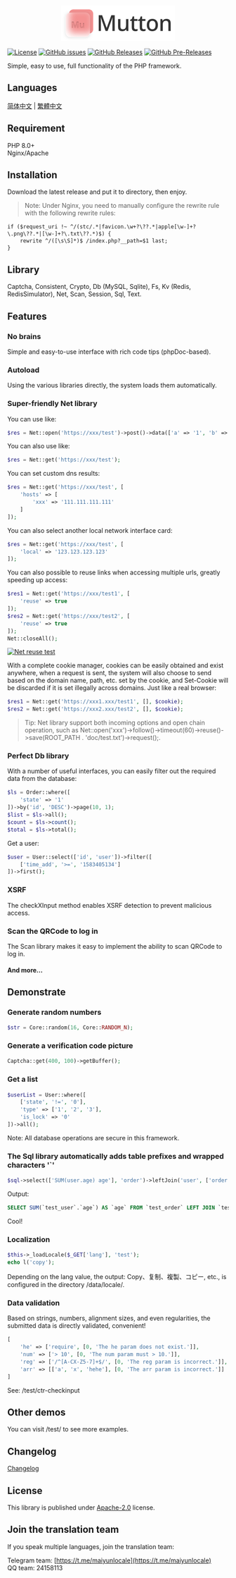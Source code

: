 <p align="center"><img src="doc/[2022-03-29]logo.png" width="260" height="80" alt="Mutton"></p>

[![License](https://img.shields.io/github/license/maiyun/Mutton.svg)](https://github.com/maiyun/Mutton/blob/master/LICENSE)
[![GitHub issues](https://img.shields.io/github/issues/maiyun/Mutton.svg)](https://github.com/maiyun/Mutton/issues)
[![GitHub Releases](https://img.shields.io/github/release/maiyun/Mutton.svg)](https://github.com/maiyun/Mutton/releases "Stable Release")
[![GitHub Pre-Releases](https://img.shields.io/github/release/maiyun/Mutton/all.svg)](https://github.com/maiyun/Mutton/releases "Pre-Release")

Simple, easy to use, full functionality of the PHP framework.

## Languages

[简体中文](doc/README.sc.md) | [繁體中文](doc/README.tc.md)

## Requirement

PHP 8.0+  
Nginx/Apache

## Installation

Download the latest release and put it to directory, then enjoy.

> Note: Under Nginx, you need to manually configure the rewrite rule with the following rewrite rules:

```
if ($request_uri !~ ^/(stc/.*|favicon.\w+?\??.*|apple[\w-]+?\.png\??.*|[\w-]+?\.txt\??.*)$) {
    rewrite ^/([\s\S]*)$ /index.php?__path=$1 last;
}
```

## Library

Captcha, Consistent, Crypto, Db (MySQL, Sqlite), Fs, Kv (Redis, RedisSimulator), Net, Scan, Session, Sql, Text.

## Features

### No brains

Simple and easy-to-use interface with rich code tips (phpDoc-based).

### Autoload

Using the various libraries directly, the system loads them automatically.

### Super-friendly Net library

You can use like:

```php
$res = Net::open('https://xxx/test')->post()->data(['a' => '1', 'b' => '2'])->request();
```

You can also use like:

```php
$res = Net::get('https://xxx/test');
```

You can set custom dns results:

```php
$res = Net::get('https://xxx/test', [
    'hosts' => [
        'xxx' => '111.111.111.111'
    ]
]);
```

You can also select another local network interface card:

```php
$res = Net::get('https://xxx/test', [
    'local' => '123.123.123.123'
]);
```

You can also possible to reuse links when accessing multiple urls, greatly speeding up access:

```php
$res1 = Net::get('https://xxx/test1', [
    'reuse' => true
]);
$res2 = Net::get('https://xxx/test2', [
    'reuse' => true
]);
Net::closeAll();
```

[![Net reuse test](doc/test-net-reuse.png)](doc/test-net-reuse.png)

With a complete cookie manager, cookies can be easily obtained and exist anywhere, when a request is sent, the system will also choose to send based on the domain name, path, etc. set by the cookie, and Set-Cookie will be discarded if it is set illegally across domains. Just like a real browser:

```php
$res1 = Net::get('https://xxx1.xxx/test1', [], $cookie);
$res2 = Net::get('https://xxx2.xxx/test2', [], $cookie);
```

> Tip: Net library support both incoming options and open chain operation, such as Net::open('xxx')->follow()->timeout(60)->reuse()->save(ROOT_PATH . 'doc/test.txt')->request();.

### Perfect Db library

With a number of useful interfaces, you can easily filter out the required data from the database:

```php
$ls = Order::where([
    'state' => '1'
])->by('id', 'DESC')->page(10, 1);
$list = $ls->all();
$count = $ls->count();
$total = $ls->total();
```

Get a user:

```php
$user = User::select(['id', 'user'])->filter([
    ['time_add', '>=', '1583405134']
])->first();
```

### XSRF

The checkXInput method enables XSRF detection to prevent malicious access.

### Scan the QRCode to log in

The Scan library makes it easy to implement the ability to scan QRCode to log in.

#### And more...

## Demonstrate

### Generate random numbers

```php
$str = Core::random(16, Core::RANDOM_N);
```

### Generate a verification code picture

```php
Captcha::get(400, 100)->getBuffer();
```

### Get a list

```php
$userList = User::where([
    ['state', '!=', '0'],
    'type' => ['1', '2', '3'],
    'is_lock' => '0'
])->all();
```

Note: All database operations are secure in this framework.

### The Sql library automatically adds table prefixes and wrapped characters '`'

```php
$sql->select(['SUM(user.age) age'], 'order')->leftJoin('user', ['order.user_id' => '#user.id'])
```

Output:

```sql
SELECT SUM(`test_user`.`age`) AS `age` FROM `test_order` LEFT JOIN `test_user` ON `test_order`.`user_id` = `test_user`.`id`
```

Cool!

### Localization

```php
$this->_loadLocale($_GET['lang'], 'test');
echo l('copy');
```

Depending on the lang value, the output: Copy、复制、複製、コピー, etc., is configured in the directory /data/locale/.

### Data validation

Based on strings, numbers, alignment sizes, and even regularities, the submitted data is directly validated, convenient!

```php
[
    'he' => ['require', [0, 'The he param does not exist.']],
    'num' => ['> 10', [0, 'The num param must > 10.']],
    'reg' => ['/^[A-CX-Z5-7]+$/', [0, 'The reg param is incorrect.']],
    'arr' => [['a', 'x', 'hehe'], [0, 'The arr param is incorrect.']]
]
```

See: /test/ctr-checkinput

## Other demos

You can visit /test/ to see more examples.

## Changelog

[Changelog](doc/CHANGELOG.md)

## License

This library is published under [Apache-2.0](./LICENSE) license.

## Join the translation team

If you speak multiple languages, join the translation team:

Telegram team: [https://t.me/maiyunlocale](https://t.me/maiyunlocale)  
QQ team: 24158113